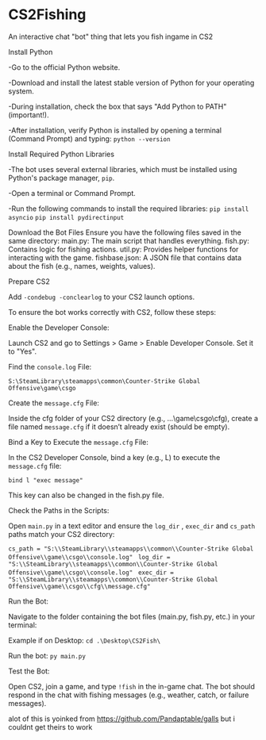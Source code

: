 # CS2Fishing
An interactive chat "bot" thing that lets you fish ingame in CS2

Install Python

-Go to the official Python website.

-Download and install the latest stable version of Python for your operating system.

-During installation, check the box that says "Add Python to PATH" (important!).

-After installation, verify Python is installed by opening a terminal (Command Prompt) and typing:
```python --version```

Install Required Python Libraries

-The bot uses several external libraries, which must be installed using Python's package manager, ```pip```.

-Open a terminal or Command Prompt.

-Run the following commands to install the required libraries:
```pip install asyncio```
```pip install pydirectinput```

Download the Bot Files
Ensure you have the following files saved in the same directory:
main.py: The main script that handles everything.
fish.py: Contains logic for fishing actions.
util.py: Provides helper functions for interacting with the game.
fishbase.json: A JSON file that contains data about the fish (e.g., names, weights, values).

Prepare CS2

Add ```-condebug -conclearlog``` to your CS2 launch options.

To ensure the bot works correctly with CS2, follow these steps:

Enable the Developer Console:

Launch CS2 and go to Settings > Game > Enable Developer Console. Set it to "Yes".

Find the ```console.log``` File:

```S:\SteamLibrary\steamapps\common\Counter-Strike Global Offensive\game\csgo```

Create the ```message.cfg``` File:

Inside the cfg folder of your CS2 directory (e.g., ...\game\csgo\cfg), create a file named ```message.cfg``` if it doesn’t already exist (should be empty).

Bind a Key to Execute the ```message.cfg``` File:

In the CS2 Developer Console, bind a key (e.g., L) to execute the ```message.cfg``` file:

```bind l "exec message"```

This key can also be changed in the fish.py file.

Check the Paths in the Scripts:

Open ```main.py``` in a text editor and ensure the ```log_dir``` , ```exec_dir``` and ```cs_path``` paths match your CS2 directory:

```cs_path = "S:\\SteamLibrary\\steamapps\\common\\Counter-Strike Global Offensive\\game\\csgo\\console.log" ```
```log_dir = "S:\\SteamLibrary\\steamapps\\common\\Counter-Strike Global Offensive\\game\\csgo\\console.log" ```
```exec_dir = "S:\\SteamLibrary\\steamapps\\common\\Counter-Strike Global Offensive\\game\\csgo\\cfg\\message.cfg" ```

Run the Bot:

Navigate to the folder containing the bot files (main.py, fish.py, etc.) in your terminal:

Example if on Desktop: ```cd .\Desktop\CS2Fish\```

Run the bot: ```py main.py```

Test the Bot:

Open CS2, join a game, and type ```!fish``` in the in-game chat.
The bot should respond in the chat with fishing messages (e.g., weather, catch, or failure messages).


alot of this is yoinked from https://github.com/Pandaptable/galls but i couldnt get theirs to work 

